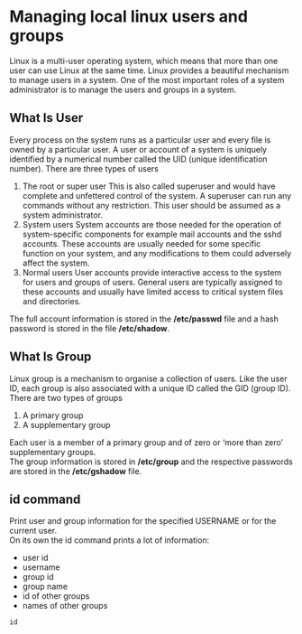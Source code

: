 # Managing local linux users and groups 
Linux is a multi-user operating system, which means that more than one user can use Linux at the same time. Linux provides a beautiful mechanism to manage users in a system. One of the most important roles of a system administrator is to manage the users and groups in a system.
## What Is User
Every process on the system runs as a particular user and every file is owned by a particular user. A user or account of a system is uniquely identified by a numerical number called the UID (unique identification number). There are three types of users 
1. The root or super user 
This is also called superuser and would have complete and unfettered control of the system. A superuser can run any commands without any restriction. This user should be assumed as a system administrator.
2. System users
System accounts are those needed for the operation of system-specific components for example mail accounts and the sshd accounts. These accounts are usually needed for some specific function on your system, and any modifications to them could adversely affect the system.
3. Normal users
User accounts provide interactive access to the system for users and groups of users. General users are typically assigned to these accounts and usually have limited access to critical system files and directories.

The full account information is stored in the **/etc/passwd** file and a hash password is stored in the file **/etc/shadow**.
## What Is Group
Linux group is a mechanism to organise a collection of users. Like the user ID, each group is also associated with a unique ID called the GID (group ID). There are two types of groups 
1. A primary group
2. A supplementary group

Each user is a member of a primary group and of zero or ‘more than zero’ supplementary groups. <br/>
The group information is stored in **/etc/group** and the respective passwords are stored in the **/etc/gshadow** file.
## id command 
Print user and group information for the specified USERNAME or for the current user.<br/>
On its own the id command prints a lot of information:
* user id
* username
* group id
* group name
* id of other groups
* names of other groups
```
id
```
